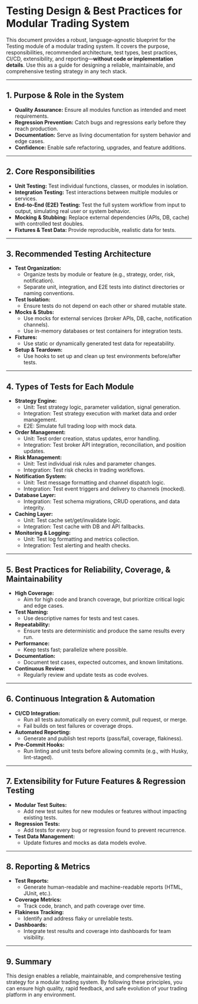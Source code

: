 # Testing Design & Best Practices for Modular Trading System

This document provides a robust, language-agnostic blueprint for the Testing module of a modular trading system. It covers the purpose, responsibilities, recommended architecture, test types, best practices, CI/CD, extensibility, and reporting—**without code or implementation details**. Use this as a guide for designing a reliable, maintainable, and comprehensive testing strategy in any tech stack.

---

## 1. Purpose & Role in the System

- **Quality Assurance:** Ensure all modules function as intended and meet requirements.
- **Regression Prevention:** Catch bugs and regressions early before they reach production.
- **Documentation:** Serve as living documentation for system behavior and edge cases.
- **Confidence:** Enable safe refactoring, upgrades, and feature additions.

---

## 2. Core Responsibilities

- **Unit Testing:** Test individual functions, classes, or modules in isolation.
- **Integration Testing:** Test interactions between multiple modules or services.
- **End-to-End (E2E) Testing:** Test the full system workflow from input to output, simulating real user or system behavior.
- **Mocking & Stubbing:** Replace external dependencies (APIs, DB, cache) with controlled test doubles.
- **Fixtures & Test Data:** Provide reproducible, realistic data for tests.

---

## 3. Recommended Testing Architecture

- **Test Organization:**
  - Organize tests by module or feature (e.g., strategy, order, risk, notification).
  - Separate unit, integration, and E2E tests into distinct directories or naming conventions.
- **Test Isolation:**
  - Ensure tests do not depend on each other or shared mutable state.
- **Mocks & Stubs:**
  - Use mocks for external services (broker APIs, DB, cache, notification channels).
  - Use in-memory databases or test containers for integration tests.
- **Fixtures:**
  - Use static or dynamically generated test data for repeatability.
- **Setup & Teardown:**
  - Use hooks to set up and clean up test environments before/after tests.

---

## 4. Types of Tests for Each Module

- **Strategy Engine:**
  - Unit: Test strategy logic, parameter validation, signal generation.
  - Integration: Test strategy execution with market data and order management.
  - E2E: Simulate full trading loop with mock data.
- **Order Management:**
  - Unit: Test order creation, status updates, error handling.
  - Integration: Test broker API integration, reconciliation, and position updates.
- **Risk Management:**
  - Unit: Test individual risk rules and parameter changes.
  - Integration: Test risk checks in trading workflows.
- **Notification System:**
  - Unit: Test message formatting and channel dispatch logic.
  - Integration: Test event triggers and delivery to channels (mocked).
- **Database Layer:**
  - Integration: Test schema migrations, CRUD operations, and data integrity.
- **Caching Layer:**
  - Unit: Test cache set/get/invalidate logic.
  - Integration: Test cache with DB and API fallbacks.
- **Monitoring & Logging:**
  - Unit: Test log formatting and metrics collection.
  - Integration: Test alerting and health checks.

---

## 5. Best Practices for Reliability, Coverage, & Maintainability

- **High Coverage:**
  - Aim for high code and branch coverage, but prioritize critical logic and edge cases.
- **Test Naming:**
  - Use descriptive names for tests and test cases.
- **Repeatability:**
  - Ensure tests are deterministic and produce the same results every run.
- **Performance:**
  - Keep tests fast; parallelize where possible.
- **Documentation:**
  - Document test cases, expected outcomes, and known limitations.
- **Continuous Review:**
  - Regularly review and update tests as code evolves.

---

## 6. Continuous Integration & Automation

- **CI/CD Integration:**
  - Run all tests automatically on every commit, pull request, or merge.
  - Fail builds on test failures or coverage drops.
- **Automated Reporting:**
  - Generate and publish test reports (pass/fail, coverage, flakiness).
- **Pre-Commit Hooks:**
  - Run linting and unit tests before allowing commits (e.g., with Husky, lint-staged).

---

## 7. Extensibility for Future Features & Regression Testing

- **Modular Test Suites:**
  - Add new test suites for new modules or features without impacting existing tests.
- **Regression Tests:**
  - Add tests for every bug or regression found to prevent recurrence.
- **Test Data Management:**
  - Update fixtures and mocks as data models evolve.

---

## 8. Reporting & Metrics

- **Test Reports:**
  - Generate human-readable and machine-readable reports (HTML, JUnit, etc.).
- **Coverage Metrics:**
  - Track code, branch, and path coverage over time.
- **Flakiness Tracking:**
  - Identify and address flaky or unreliable tests.
- **Dashboards:**
  - Integrate test results and coverage into dashboards for team visibility.

---

## 9. Summary

This design enables a reliable, maintainable, and comprehensive testing strategy for a modular trading system. By following these principles, you can ensure high quality, rapid feedback, and safe evolution of your trading platform in any environment.
